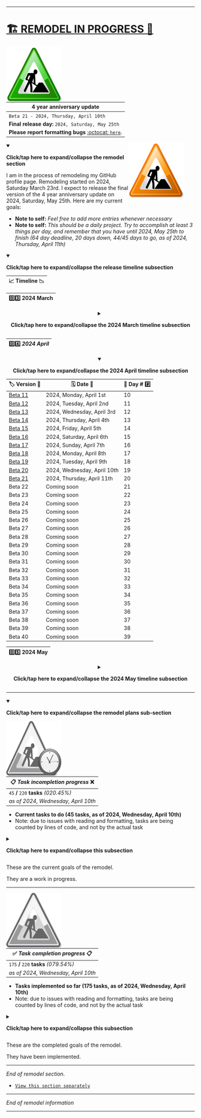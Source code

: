 
***

# [🏗️ REMODEL IN PROGRESS 🚧️](#-REMODEL-IN-PROGRESS-)

<img src="/Graphics/Under-construction/Under_construction_icon-green.svg" alt="This page is under construction" title="This page is under construction, it is being remodeled until 2024, May 25th" width="148" height="148" align="left" style="margin-right: 30px">

| **4 year anniversary update** |
|-------------------------------|
| `Beta 21 - 2024, Thursday, April 10th` |
| **Final release day:** `2024, Saturday, May 25th` |
| **Please report formatting bugs** [:octocat: `here`](https://github.com/seanpm2001/seanpm2001/issues/). |

<img src="/Graphics/Under-construction/Under_construction_icon-orange.svg" alt="This page is under construction" title="This page is under construction, it is being remodeled until 2024, May 25th" width="148" height="148" align="right" style="margin-right: 30px">

<details open><summary><p><b>Click/tap here to expand/collapse the remodel section</b></p></summary>

I am in the process of remodeling my GitHub profile page. Remodeling started on 2024, Saturday March 23rd. I expect to release the final version of the 4 year anniversary update on 2024, Saturday, May 25th. Here are my current goals:

- **Note to self:** _Feel free to add more entries whenever necessary_
- **Note to self:** _This should be a daily project. Try to accomplish at least 3 things per day, and remember that you have until 2024, May 25th to finish (64 day deadline, 20 days down, 44/45 days to go, as of 2024, Thursday, April 11th)_

<details open><summary><p><b>Click/tap here to expand/collapse the release timeline subsection</b></p></summary>

<div align="center">

| 📈️ **Timeline** 📉️ |
|---------------------|

| 0️⃣️3️⃣️ **2024 March** |
|---|

<details><summary><p><b>Click/tap here to expand/collapse the 2024 March timeline subsection</b></p></summary>

| 🏷️ **Version** 💾️ | 🗓️ **Date** 📅️ | 📆️ **Day #** #️⃣️ |
|---|---|---|
| [Beta 1](/Remodels/2024/!OldVersions/README/English/USA/README_V1.md) | 2024, Saturday, March 23rd | 01 |
| [Beta 2](/Remodels/2024/!OldVersions/README/English/USA/README_V2.md) | 2024, Saturday, March 23rd | 01 |
| [Beta 3](/Remodels/2024/!OldVersions/README/English/USA/README_V3.md) | 2024, Sunday, March 24th | 02 |
| [Beta 4](/Remodels/2024/!OldVersions/README/English/USA/README_V4.md) | 2024, Monday, March 25th | 03 |
| [Beta 5](/Remodels/2024/!OldVersions/README/English/USA/README_V5.md) | 2024, Tuesday, March 26th | 04 |
| [Beta 6](/Remodels/2024/!OldVersions/README/English/USA/README_V6.md) | 2024, Wednesday, March 27th | 05 |
| [Beta 7](/Remodels/2024/!OldVersions/README/English/USA/README_V7.md) | 2024, Thursday, March 28th | 06 |
| [Beta 8](/Remodels/2024/!OldVersions/README/English/USA/README_V8.md) | 2024, Friday, March 29th | 07 |
| [Beta 9](/Remodels/2024/!OldVersions/README/English/USA/README_V9.md) | 2024, Saturday, March 30th | 08 |
| [Beta 10](/Remodels/2024/!OldVersions/README/English/USA/README_V10.md) | 2024, Sunday, March 31st | 09 |

</details> <!-- End of 2024 March release timeline table !-->

| 0️⃣️4️⃣️ ***2024 April*** |
|---|

<details open><summary><p><b>Click/tap here to expand/collapse the 2024 April timeline subsection</b></p></summary>

| 🏷️ **Version** 💾️ | 🗓️ **Date** 📅️ | 📆️ **Day #** #️⃣️ |
|---|---|---|
| [Beta 11](/Remodels/2024/!OldVersions/README/English/USA/README_V11.md) | 2024, Monday, April 1st | 10 |
| [Beta 12](/Remodels/2024/!OldVersions/README/English/USA/README_V12.md) | 2024, Tuesday, April 2nd | 11 |
| [Beta 13](/Remodels/2024/!OldVersions/README/English/USA/README_V13.md) | 2024, Wednesday, April 3rd | 12 |
| [Beta 14](/Remodels/2024/!OldVersions/README/English/USA/README_V14.md) | 2024, Thursday, April 4th | 13 |
| [Beta 15](/Remodels/2024/!OldVersions/README/English/USA/README_V15.md) | 2024, Friday, April 5th | 14 |
| [Beta 16](/Remodels/2024/!OldVersions/README/English/USA/README_V16.md) | 2024, Saturday, April 6th | 15 |
| [Beta 17](/Remodels/2024/!OldVersions/README/English/USA/README_V17.md) | 2024, Sunday, April 7th | 16 |
| [Beta 18](/Remodels/2024/!OldVersions/README/English/USA/README_V18.md) | 2024, Monday, April 8th | 17 |
| [Beta 19](/Remodels/2024/!OldVersions/README/English/USA/README_V19.md) | 2024, Tuesday, April 9th | 18 |
| [Beta 20](/Remodels/2024/!OldVersions/README/English/USA/README_V20.md) | 2024, Wednesday, April 10th | 19 |
| [Beta 21](/Remodels/2024/!OldVersions/README/English/USA/README_V21.md) | 2024, Thursday, April 11th | 20 |
| Beta 22 | Coming soon | 21 |
| Beta 23 | Coming soon | 22 |
| Beta 24 | Coming soon | 23 |
| Beta 25 | Coming soon | 24 |
| Beta 26 | Coming soon | 25 |
| Beta 27 | Coming soon | 26 |
| Beta 28 | Coming soon | 27 |
| Beta 29 | Coming soon | 28 |
| Beta 30 | Coming soon | 29 |
| Beta 31 | Coming soon | 30 |
| Beta 32 | Coming soon | 31 |
| Beta 33 | Coming soon | 32 |
| Beta 34 | Coming soon | 33 |
| Beta 35 | Coming soon | 34 |
| Beta 36 | Coming soon | 35 |
| Beta 37 | Coming soon | 36 |
| Beta 38 | Coming soon | 37 |
| Beta 39 | Coming soon | 38 |
| Beta 40 | Coming soon | 39 |

</details> <!-- End of 2024 April release timeline table !-->

| 0️⃣️5️⃣️ **2024 May** |
|---|

<details><summary><p><b>Click/tap here to expand/collapse the 2024 May timeline subsection</b></p></summary>

| 🏷️ **Version** 💾️ | 🗓️ **Date** 📅️ | 📆️ **Day #** #️⃣️ |
|---|---|---|
| Beta 41 | Coming soon | 40 |
| Beta 42 | Coming soon | 41 |
| Beta 43 | Coming soon | 42 |
| Beta 44 | Coming soon | 43 |
| Beta 45 | Coming soon | 44 |
| Beta 46 | Coming soon | 45 |
| Beta 47 | Coming soon | 46 |
| Beta 48 | Coming soon | 47 |
| Beta 49 | Coming soon | 48 |
| Beta 50 | Coming soon | 49 |
| Beta 51 | Coming soon | 50 |
| Beta 52 | Coming soon | 51 |
| Beta 53 | Coming soon | 52 |
| Beta 54 | Coming soon | 53 |
| Beta 55 | Coming soon | 54 |
| Beta 56 | Coming soon | 55 |
| Beta 57 | Coming soon | 56 |
| Beta 58 | Coming soon | 57 |
| Beta 59 | Coming soon | 58 |
| Beta 60 | Coming soon | 59 |
| Beta 61 | Coming soon | 60 |
| Beta 62 | Coming soon | 61 |
| Beta 63 | Coming soon | 62 |
| Beta 64 | Coming soon | 63 |
| 4 year anniversary update | Coming soon | 64 |

</details> <!-- End of 2024 May release timeline table !-->

</div>

</details> <!-- End of release timeline section !-->

***

<details open><summary><p><b>Click/tap here to expand/collapse the remodel plans sub-section</b></p></summary>

<img src="/Graphics/Under-construction/Underconstruction_clock_icon_gray.svg" alt="This page is under construction" title="This page is under construction, it is being remodeled until 2024, May 25th" width="148" height="148" align="left" style="margin-right: 30px">

| 📋️ ***Task incompletion progress*** ❌️ |
|---|
| `45` **/** `220` **tasks** _(020.45%)_ |
| _as of 2024, Wednesday, April 10th_ |

- **Current tasks to do (45 tasks, as of 2024, Wednesday, April 10th)**
- Note: due to issues with reading and formatting, tasks are being counted by lines of code, and not by the actual task

<details><summary><p><b>Click/tap here to expand/collapse this subsection</b></p></summary>

```
Résumé at top
Improvements to guestbook display - Dropdown of people who have signed - More links
Many modifications to existing text throughout the document
Condensing the list a little bit, through dropdowns
New translation methods
No more "all users who have interacted with me" updates for now (too memory intensive) the list will be kept
Section about upcoming projects
Projects I have contributed to (updates to this section)
Politics and sexuality links, but not much information on this project alone
My setup
Self hosting plans for the future
New style (custom headings, as images) also dividers
Improvements to language translation process, and info on this
Centering various tables and text
Internet status and speedtest link
Information on necroposting and project development cycle (in years)
Favorite works
Forks and browsing forks
My server and server plans + request for help
GistHub
Graphic design info (programs used)
vCard and identification section (vCard may not be possible)
My web stack
Rework of index | Make an alternative format view similar to the way it was done on the Takeout Tuesdays project
New icon to center at the top
Music section | AudioDB, bandcamp
Certificates
UnSaaSS project
Update information about Windows and MacOS support
Updates to Legend
Full repository listin (WIP)
Nicknames (SEAN9000)
Add title attribute to all images (WIP)
Replace all Markdown style images with HTML style images (WIP)
Add a link to the segment file for each section (WIP)
Make non-bitmap version of MEDOS 4 logo
Make use of video: confetti
Make use of videos: GitHub weird behavior (2020) take 1 and take 2
Make use of image: Example/GitHub (social preview image)
Make use of image: Memes/semicolons
Make use of image: GitHub/Mona
Properly format all img tags
Keyword: " src=
Should be replaced with:
src="" alt=
```

</details> <!-- End of current remodel goals section !-->

These are the current goals of the remodel.

They are a work in progress.

<!-- Spacing these out, so the image formats correctly !-->

***

<img src="/Graphics/Under-construction/Underconstruction_icon_gray.svg" alt="This page is under construction" title="This page is under construction, it is being remodeled until 2024, Saturday, May 25th" width="148" height="148" align="left" style="margin-right: 30px">

| ✅️ ***Task completion progress*** 📋️ |
|---|
| `175` **/** `220` **tasks** _(079.54%)_ |
| _as of 2024, Wednesday, April 10th_ |

- **Tasks implemented so far (175 tasks, as of 2024, Wednesday, April 10th)**
- Note: due to issues with reading and formatting, tasks are being counted by lines of code, and not by the actual task

<details><summary><p><b>Click/tap here to expand/collapse this subsection</b></p></summary>

```
Add copyleft notice, and license notice (GPL3) to the footer, similar to your recent Favicon Pages projects.

Display this

|``|`
**seanpm2001/seanpm2001** is a ✨ _special_ ✨ repository because its `README.md` (this file) appears on your GitHub profile.
Here are some ideas to get you started:
- 🔭 I’m currently working on ...
- 🌱 I’m currently learning ...
- 👯 I’m looking to collaborate on ...
- 🤔 I’m looking for help with ...
- 💬 Ask me about ...
- 📫 How to reach me: ...
- 😄 Pronouns: ...
- ⚡ Fun fact: ...
|`|``|

- 🔭 I’m currently working on _a variety of projects_
- 🌱 I’m currently learning ...
- 👯 I’m looking to collaborate on ...
- 🤔 I’m looking for help with ...
- 💬 Ask me about ...
- 📫 How to reach me: _[social media list, email]_
- 😄 Pronouns: _He/Him_
- ⚡ Fun fact: ...

Radio section
Ukraine message
DIVIDE THE PAGE INTO MAJOR SECTIONS (MAJOR GOAL, EMPHASIZED)

| Lead (header)
| About me
| | Life
| | Technology
| | | Statistics
| | Family
| | Friends
| My projects
| | My goals
| | Documentation
| About this page
| Footer

GitHub skyline 2024
Succeeded by: Incumbent
Preceeded by: Seanwallawalla <- SeanTRM
Add local links to the best GitHub Stats A workflow runs
Collapse the 12 mega sections into a giga section
Align administrator section to the left
Add administrator image (stop hand nuvola)
Add "under construction" icons to remodel page
Make lead section collapse-capable
Under the file info megasection, add a section about past remodels, and include a place for the message about the current remodel. These should be links to separate files (the remodel message should be a separate file)
Add anchor links to all headings
More Emojis
Best ever GitHub Stats A runs
GitHub social statistics section

Follower milestones

1,000 - 2024, Tuesday, March 19th (difficulties staying above 1k)
Pets
| Goats
| Chickens
| Horses
| Fish
| | Marine Biology repo
| Dogs
| Cats
FreeCodeCamp
Wikipedia and Wikipedia accounts, with source
Alt account info
Mastodon information
Recent social media usage (Twitter deletion plans, Instagram account deleted)
Labels
A section about notable remodels, and links to affected versions (version ranges included)
Timeline (2015-2024)
Mention of RepoData
Starlist, forklist, followlist, and watchlist at top (mostly links, some icons)
License information and CLA
More pictures (year 23 monument)
Style guides
CCM (Commit Count Milestones) listing
Information on Takeout Tuesdays and the TRDLF
Information about 2001, and the core region
Information on Linux user groups (coming soon section)
Awards (Saltine cracker)
Information on GitHub profile achievements
Region related software
Raspberry Pi information
Sponsor information
SeansOSData information
100 private repositories (as of 2024, Saturday, March 23rd)
Blockchain, web -3
Information on forks, how to find source, and the problem with forks on GitHub
AUTOMATE2001 information
Dream projects (Meadows, Bliss Browser)
Learn repository
Virtual machine info
Artificial Intelligence projects
Anime section
History research + my areas of research
Major project section: BlueberryOS
Major project section: LocksmithOS
Major project section: MailOS
Major project: EMAIL 2.0
Major project: EMAIL -3.0
Major project: DMail
Major project: CranberryOS
Major project: uOffice
Major project: Hospital defender
Major project: LibreFlock
Major project: PDSNet++
Major project: NUNIX
Major project: MetroTechno
Fix existing mega project section: MEDOS
Major project: PNC English
Model project information
File history removal notice at V101
Collectives listing
Operating Systems collective
Video games collective
Software LIBraries collective
Communications collective
Public Media Gallery
Public domain gallery of myself
Discussions for /seanpm2001/seanpm2001/
Major project: BootDown
Major project: AquariOS
Major project: BathhouseOS
Major project: MCPYE
Major project: Tetris128
Reference fork style guide in #forks
Stances on various subjects (anti-Copyright, pro-skeuomorphism, etc.)
anti-Google | to go under: stances
Information on complexity
Information on project difficulties
George Floyd memorial and information on join dates for my online accounts
Getting started
Begin experimentation with GitHub_Stats_B (Some new generated statistics (experimental))
Rename section: GitHub interactions
| Move sections: GitHub interactions, Optimizing this page, and Developer limits into: About this page
Add section: what's with all of the Emojis
| With answer based on these terms: Navigation, design, use of almost every Emoji (or as many as possible) in a unique way
Notes about calendar
Notes about municipalities, etc
Tabs and tab video (plus a sample, speed it up if needed)
Update to document limits
New flags
Government section
Model projects and model project status repository link
Fix existing mega project section: Other projects
Fix existing mega project section: Meadows
Fix existing mega project section: WacOS
Update to file tree (more entries, and condense new+existing ones)
Update the file tree, and link to ROOTFILES.base
Mention projects: BlueberryOS, LocksmithOS, VRedroomOS, MailOS, and Motor Universe: Open Factory, FolderArtist, Favicon Pages, and more
Major project: Miscellaneous
Model project information section: Link to files: MODEL_PROJECT_STATUS.py & MODEL_PROJECT_STATUS.xhtml
Make all language sections in major projects sections into dropdown sections
Make all general information sections in major projects sections into dropdown sections
Make all repository listing sections in major projects sections into dropdown sections
Add comment markers to all details tags
Fix rendering issue (2024.04.05)
Significantly improve the major section: Other projects (long term goal) (Add at least 12 entries per day to major projects: miscellaneous (until all entries are filled out)) finished much earlier than planned
Add note about geography interests
Fix section: Major project: SNU
Fix section: Major project: Voice Synthesis
Temporarily remove voice synthesis section
Add logos for GOI and CCM
Major project: LennyOS
Get /Graphics/ versions of all /Media/ media, and give them better filenames
Add icons for all social media services used
Give identity theft a better name, and update the link in the guestbook section with this newly named section
Improve Online identity section
```

</details> <!-- End of completed remodel goals section !-->

These are the completed goals of the remodel.

They have been implemented.

<!-- Spacing these out, so the image formats correctly !-->

***

_End of remodel section._

</details> <!-- End of remodel section !-->

- [`View this section separately`](/Segments/Remodel-in-progress/README.md)

---

_End of remodel information_

</details> <!-- End of remodel information section !-->

***
